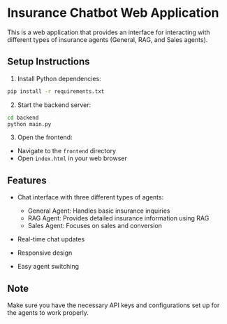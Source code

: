 # Insurance Chatbot Web Application

This is a web application that provides an interface for interacting with different types of insurance agents (General, RAG, and Sales agents).

## Setup Instructions

1. Install Python dependencies:
```bash
pip install -r requirements.txt
```

2. Start the backend server:
```bash
cd backend
python main.py
```

3. Open the frontend:
- Navigate to the `frontend` directory
- Open `index.html` in your web browser

## Features

- Chat interface with three different types of agents:
  - General Agent: Handles basic insurance inquiries
  - RAG Agent: Provides detailed insurance information using RAG
  - Sales Agent: Focuses on sales and conversion

- Real-time chat updates
- Responsive design
- Easy agent switching

## Note

Make sure you have the necessary API keys and configurations set up for the agents to work properly. 